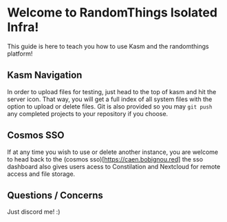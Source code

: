 # Welcome to RandomThings Isolated Infra!	
This guide is here to teach you how to use Kasm and the randomthings platform!

## Kasm Navigation
In order to upload files for testing, just head to the top of kasm and hit the server icon. That way, you will get 
a full index of all system files with the option to upload or delete files. Git is also provided so you may 
`git push` any completed projects to your repository if you choose.

## Cosmos SSO
If at any time you wish to use or delete another instance, you are welcome to head back to the
(cosmos sso)[https://caen.bobignou.red] the sso dashboard also gives users acess to Constilation
and Nextcloud for remote access and file storage. 

## Questions / Concerns
Just discord me! :)
